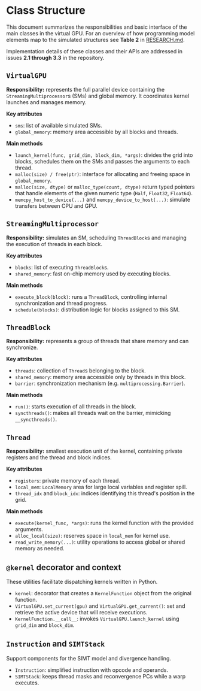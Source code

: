 # Class Structure

This document summarizes the responsibilities and basic interface of the main classes in the virtual GPU. For an overview of how programming model elements map to the simulated structures see **Table 2** in [RESEARCH.md](../RESEARCH.md).

Implementation details of these classes and their APIs are addressed in issues **2.1 through 3.3** in the repository.

## `VirtualGPU`

**Responsibility:** represents the full parallel device containing the `StreamingMultiprocessor`s (SMs) and global memory. It coordinates kernel launches and manages memory.

**Key attributes**
- `sms`: list of available simulated SMs.
- `global_memory`: memory area accessible by all blocks and threads.

**Main methods**
- `launch_kernel(func, grid_dim, block_dim, *args)`: divides the grid into blocks, schedules them on the SMs and passes the arguments to each thread.
- `malloc(size) / free(ptr)`: interface for allocating and freeing space in `global_memory`.
- `malloc(size, dtype)` or `malloc_type(count, dtype)` return typed pointers that handle elements of the given numeric type (`Half`, `Float32`, `Float64`).
- `memcpy_host_to_device(...)` and `memcpy_device_to_host(...)`: simulate transfers between CPU and GPU.

## `StreamingMultiprocessor`

**Responsibility:** simulates an SM, scheduling `ThreadBlock`s and managing the execution of threads in each block.

**Key attributes**
- `blocks`: list of executing `ThreadBlock`s.
- `shared_memory`: fast on-chip memory used by executing blocks.

**Main methods**
- `execute_block(block)`: runs a `ThreadBlock`, controlling internal synchronization and thread progress.
- `schedule(blocks)`: distribution logic for blocks assigned to this SM.

## `ThreadBlock`

**Responsibility:** represents a group of threads that share memory and can synchronize.

**Key attributes**
- `threads`: collection of `Thread`s belonging to the block.
- `shared_memory`: memory area accessible only by threads in this block.
- `barrier`: synchronization mechanism (e.g. `multiprocessing.Barrier`).

**Main methods**
- `run()`: starts execution of all threads in the block.
- `syncthreads()`: makes all threads wait on the barrier, mimicking `__syncthreads()`.

## `Thread`

**Responsibility:** smallest execution unit of the kernel, containing private registers and the thread and block indices.

**Key attributes**
- `registers`: private memory of each thread.
- `local_mem`: `LocalMemory` area for large local variables and register spill.
- `thread_idx` and `block_idx`: indices identifying this thread's position in the grid.

**Main methods**
- `execute(kernel_func, *args)`: runs the kernel function with the provided arguments.
- `alloc_local(size)`: reserves space in `local_mem` for kernel use.
- `read_write_memory(...)`: utility operations to access global or shared memory as needed.

## `@kernel` decorator and context

These utilities facilitate dispatching kernels written in Python.

- `kernel`: decorator that creates a ``KernelFunction`` object from the original function.
- `VirtualGPU.set_current(gpu)` and `VirtualGPU.get_current()`: set and retrieve the active device that will receive executions.
- `KernelFunction.__call__`: invokes ``VirtualGPU.launch_kernel`` using ``grid_dim`` and ``block_dim``.

## `Instruction` and `SIMTStack`

Support components for the SIMT model and divergence handling.

- `Instruction`: simplified instruction with opcode and operands.
- `SIMTStack`: keeps thread masks and reconvergence PCs while a warp executes.
